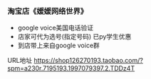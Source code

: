 ### 淘宝店《媛媛网络世界》
- google voice美国电话验证
- 店家可代为选号(指定号码)  已py学生优惠
- 到店带上来自google voice群 

URL地址  https://shop126270193.taobao.com/?spm=a230r.7195193.1997079397.2.TDDz4T
